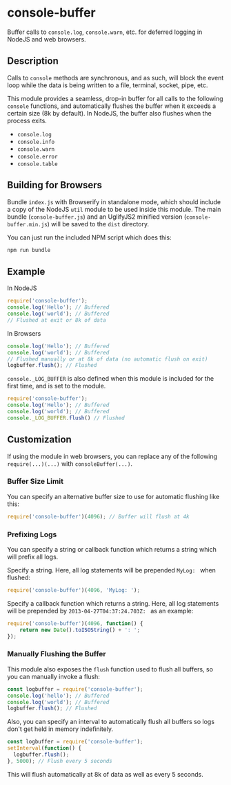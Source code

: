 console-buffer
==========

Buffer calls to `console.log`, `console.warn`, etc. for deferred logging in NodeJS and web browsers.

Description
-----------

Calls to `console` methods are synchronous, and as such,
will block the event loop while the data is being written to a file, terminal,
socket, pipe, etc.

This module provides a seamless, drop-in buffer for all calls to the
following `console` functions, and automatically flushes the buffer when it exceeds a certain size (8k by
default). In NodeJS, the buffer also flushes when the process exits.

- `console.log`
- `console.info`
- `console.warn`
- `console.error`
- `console.table`

Building for Browsers
---------------------

Bundle `index.js` with Browserify in standalone mode, which should include a copy of the NodeJS `util` module to be used inside this module. The main bundle (`console-buffer.js`) and an UglifyJS2 minified version (`console-buffer.min.js`) will be saved to the `dist` directory.

You can just run the included NPM script which does this:

```bash
npm run bundle
```

Example
-------

In NodeJS
``` js
require('console-buffer');
console.log('Hello'); // Buffered
console.log('world'); // Buffered
// Flushed at exit or 8k of data
```

In Browsers
``` js
console.log('Hello'); // Buffered
console.log('world'); // Buffered
// Flushed manually or at 8k of data (no automatic flush on exit)
logbuffer.flush(); // Flushed
```

`console._LOG_BUFFER` is also defined when this module is included for the first time, and is set to the module.
```js
require('console-buffer');
console.log('Hello'); // Buffered
console.log('world'); // Buffered
console._LOG_BUFFER.flush() // Flushed
```

Customization
-------------

If using the module in web browsers, you can replace any of the following `require(...)(...)` with `consoleBuffer(...)`.

### Buffer Size Limit

You can specify an alternative buffer size to use for automatic flushing like
this:

``` js
require('console-buffer')(4096); // Buffer will flush at 4k
```

### Prefixing Logs

You can specify a string or callback function which returns a string which will prefix all logs.

Specify a string. Here, all log statements will be prepended `MyLog: ` when flushed:

```js
require('console-buffer')(4096, 'MyLog: ');
```

Specify a callback function which returns a string. Here, all log statements will be prepended by `2013-04-27T04:37:24.703Z: ` as an example:

``` js
require('console-buffer')(4096, function() {
	return new Date().toISOString() + ': ';
});
```

### Manually Flushing the Buffer

This module also exposes the `flush` function used to flush all buffers, so you can manually invoke a flush:

``` js
const logbuffer = require('console-buffer');
console.log('hello'); // Buffered
console.log('world'); // Buffered
logbuffer.flush(); // Flushed
```

Also, you can specify an interval to automatically flush all buffers so logs
don't get held in memory indefinitely.

``` js
const logbuffer = require('console-buffer');
setInterval(function() {
  logbuffer.flush();
}, 5000); // Flush every 5 seconds
```

This will flush automatically at 8k of data as well as every 5 seconds.